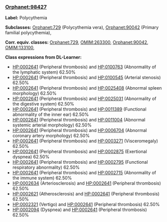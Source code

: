 
### [Orphanet:98427](http://www.orpha.net/ORDO/Orphanet_98427)
**Label:** Polycythemia

**Subclasses:** [Orphanet:729](http://www.orpha.net/ORDO/Orphanet_729) (Polycythemia vera), [Orphanet:90042](http://www.orpha.net/ORDO/Orphanet_90042) (Primary familial polycythemia), 

**Corr. equiv. classes:** [Orphanet:729](http://www.orpha.net/ORDO/Orphanet_729), [OMIM:263300](http://purl.obolibrary.org/obo/OMIM_263300), [Orphanet:90042](http://www.orpha.net/ORDO/Orphanet_90042), [OMIM:133100](http://purl.obolibrary.org/obo/OMIM_133100), 

**Class expressions from DL-Learner:**

- [HP:0002641](http://purl.obolibrary.org/obo/HP_0002641) (Peripheral thrombosis) and [HP:0100763](http://purl.obolibrary.org/obo/HP_0100763) (Abnormality of the lymphatic system) 62.50%
- [HP:0002641](http://purl.obolibrary.org/obo/HP_0002641) (Peripheral thrombosis) and [HP:0100545](http://purl.obolibrary.org/obo/HP_0100545) (Arterial stenosis) 62.50%
- [HP:0002641](http://purl.obolibrary.org/obo/HP_0002641) (Peripheral thrombosis) and [HP:0025408](http://purl.obolibrary.org/obo/HP_0025408) (Abnormal spleen morphology) 62.50%
- [HP:0002641](http://purl.obolibrary.org/obo/HP_0002641) (Peripheral thrombosis) and [HP:0025031](http://purl.obolibrary.org/obo/HP_0025031) (Abnormality of the digestive system) 62.50%
- [HP:0002641](http://purl.obolibrary.org/obo/HP_0002641) (Peripheral thrombosis) and [HP:0011389](http://purl.obolibrary.org/obo/HP_0011389) (Functional abnormality of the inner ear) 62.50%
- [HP:0002641](http://purl.obolibrary.org/obo/HP_0002641) (Peripheral thrombosis) and [HP:0011004](http://purl.obolibrary.org/obo/HP_0011004) (Abnormal systemic arterial morphology) 62.50%
- [HP:0002641](http://purl.obolibrary.org/obo/HP_0002641) (Peripheral thrombosis) and [HP:0006704](http://purl.obolibrary.org/obo/HP_0006704) (Abnormal coronary artery morphology) 62.50%
- [HP:0002641](http://purl.obolibrary.org/obo/HP_0002641) (Peripheral thrombosis) and [HP:0003271](http://purl.obolibrary.org/obo/HP_0003271) (Visceromegaly) 62.50%
- [HP:0002641](http://purl.obolibrary.org/obo/HP_0002641) (Peripheral thrombosis) and [HP:0002875](http://purl.obolibrary.org/obo/HP_0002875) (Exertional dyspnea) 62.50%
- [HP:0002641](http://purl.obolibrary.org/obo/HP_0002641) (Peripheral thrombosis) and [HP:0002795](http://purl.obolibrary.org/obo/HP_0002795) (Functional respiratory abnormality) 62.50%
- [HP:0002641](http://purl.obolibrary.org/obo/HP_0002641) (Peripheral thrombosis) and [HP:0002715](http://purl.obolibrary.org/obo/HP_0002715) (Abnormality of the immune system) 62.50%
- [HP:0002634](http://purl.obolibrary.org/obo/HP_0002634) (Arteriosclerosis) and [HP:0002641](http://purl.obolibrary.org/obo/HP_0002641) (Peripheral thrombosis) 62.50%
- [HP:0002621](http://purl.obolibrary.org/obo/HP_0002621) (Atherosclerosis) and [HP:0002641](http://purl.obolibrary.org/obo/HP_0002641) (Peripheral thrombosis) 62.50%
- [HP:0002321](http://purl.obolibrary.org/obo/HP_0002321) (Vertigo) and [HP:0002641](http://purl.obolibrary.org/obo/HP_0002641) (Peripheral thrombosis) 62.50%
- [HP:0002094](http://purl.obolibrary.org/obo/HP_0002094) (Dyspnea) and [HP:0002641](http://purl.obolibrary.org/obo/HP_0002641) (Peripheral thrombosis) 62.50%


